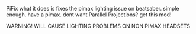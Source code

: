 PiFix
what it does is fixes the pimax lighting issue on beatsaber. simple enough. have a pimax. dont want Parallel Projections?
get this mod!


WARNING! WILL CAUSE LIGHTING PROBLEMS ON NON PIMAX HEADSETS
